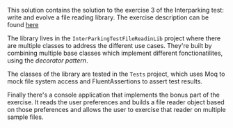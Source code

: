 This solution contains the solution to the exercise 3 of the Interparking test: write and evolve a file reading library.
The exercise description can be found [here](https://satellitbe-my.sharepoint.com/:b:/g/personal/tuan-tu_tran_satellit_be/ESrO8LcH4s1Ai1x7530VeT0BOorhEVdDQaPRRxFra_KSJw?e=8Erfyc)

The library lives in the `InterParkingTestFileReadinLib` project where there are multiple classes to address the different use cases.
They're built by combining multiple base classes which implement different fonctionatilites, using the *decorator pattern*.

The classes of the library are tested in the `Tests` project, which uses Moq to mock file system access and FluentAssertions to assert
test results.

Finally there's a console application that implements the bonus part of the exercise. It reads the user preferences and builds a file
reader object based on those preferences and allows the user to exercise that reader on multiple sample files.